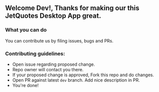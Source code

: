 ## Welcome Dev!, Thanks for making our this JetQuotes Desktop App great.

### What you can do

You can contribute us by filing issues, bugs and PRs.

### Contributing guidelines:

- Open issue regarding proposed change.
- Repo owner will contact you there.
- If your proposed change is approved, Fork this repo and do changes.
- Open PR against latest `dev` branch. Add nice description in PR.
- You're done!

